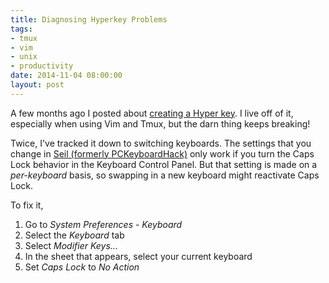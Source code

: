 ```yaml
---
title: Diagnosing Hyperkey Problems
tags:
- tmux
- vim
- unix
- productivity
date: 2014-11-04 08:00:00
layout: post
---
```


A few months ago I posted about [creating a Hyper key](/2014/03/13/tmux-hyper-caps.html).  I live off of it, especially when using Vim and Tmux, but the darn thing keeps breaking!

Twice, I've tracked it down to switching keyboards.  The settings that you change in [Seil (formerly PCKeyboardHack)](https://pqrs.org/osx/karabiner/seil.html.en) only work if you turn the Caps Lock behavior in the Keyboard Control Panel.  But that setting is made on a *per-keyboard* basis, so swapping in a new keyboard might reactivate Caps Lock.

To fix it,

1. Go to *System Preferences - Keyboard*
2. Select the *Keyboard* tab
3. Select *Modifier Keys...*
4. In the sheet that appears, select your current keyboard
5. Set *Caps Lock* to *No Action*
